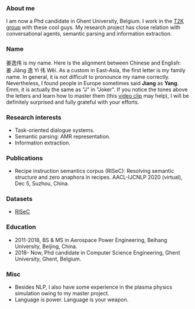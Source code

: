 ### About me
I am now a Phd candidate in Ghent University, Belgium. I work in the [T2K group](https://ugentt2k.github.io/) with these cool guys. My research project has close relation with conversational agents, semantic parsing and information extraction.

### Name
姜逸伟 is my name. Here is the alignment between Chinese and English:<br>姜 Jiāng 逸 Yì 伟 Wěi. As a custom in East-Asia, the first letter is my family name. In general, it is not difficult to pronounce my name correctly. Nevertheless, I found people in Europe sometimes said **Jiang** as **Yang**. Emm, it is actually the same as "J" in "Joker". If you notice the tones above the letters and learn how to master them (this [video clip](https://youtu.be/Wo13IvKqb4Y) may help), I will be definitely surprised and fully grateful with your efforts.

### Research interests
- Task-oriented dialogue systems.
- Semantic parsing: AMR representation.
- Information extraction.

### Publications
- Recipe instruction semantics corpus (RISeC): Resolving semantic structure and zero anaphora in recipes. AACL-IJCNLP 2020 (virtual), Dec 5, Suzhou, China.

### Datasets
- [RISeC](https://github.com/YiweiJiang2015/RISeC)

### Education
- 2011-2018, BS & MS in Aerospace Power Engineering, Beihang University, Beijing, China.
- 2018- Now, Phd candidate in Computer Science Engineering, Ghent University, Ghent, Belgium.

### Misc
- Besides NLP, I also have some experience in the plasma physics simulation owing to my master project. 
- Language is power. Language is your weapon.
